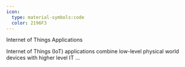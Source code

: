 ```yaml
---
icon:
  type: material-symbols:code
  color: 2196F3
---
```


Internet of Things Applications

Internet of Things (IoT) applications combine low-level physical world devices with higher level IT  ... 
